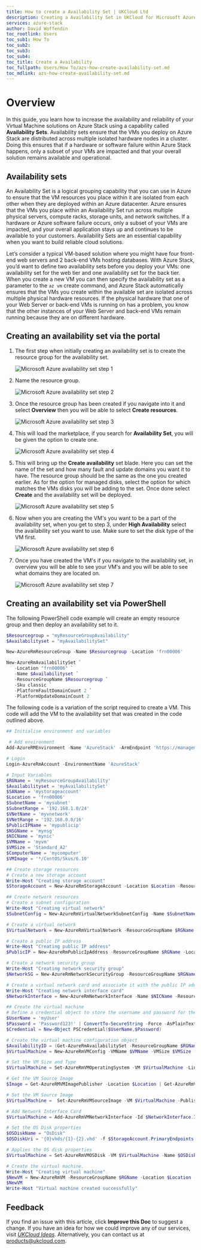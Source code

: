 ```yaml
---
title: How to create a Availability Set | UKCloud Ltd
description: Creating a Availability Set in UKCloud for Microsoft Azure
services: azure-stack
author: David Woffendin
toc_rootlink: Users
toc_sub1: How To
toc_sub2: 
toc_sub3:
toc_sub4:
toc_title: Create a Availability
toc_fullpath: Users/How To/azs-how-create-availability-set.md
toc_mdlink: azs-how-create-availability-set.md
---
```


# Overview

In this guide, you learn how to increase the availability and reliability of your Virtual Machine solutions on Azure Stack using a capability called **Availability Sets**. Availability sets ensure that the VMs you deploy on Azure Stack are distributed across multiple isolated hardware nodes in a cluster. Doing this ensures that if a hardware or software failure within Azure Stack happens, only a subset of your VMs are impacted and that your overall solution remains available and operational.

## Availability sets

An Availability Set is a logical grouping capability that you can use in Azure to ensure that the VM resources you place within it are isolated from each other when they are deployed within an Azure datacenter. Azure ensures that the VMs you place within an Availability Set run across multiple physical servers, compute racks, storage units, and network switches. If a hardware or Azure software failure occurs, only a subset of your VMs are impacted, and your overall application stays up and continues to be available to your customers. Availability Sets are an essential capability when you want to build reliable cloud solutions.

Let’s consider a typical VM-based solution where you might have four front-end web servers and 2 back-end VMs hosting databases. With Azure Stack, you’d want to define two availability sets before you deploy your VMs: one availability set for the web tier and one availability set for the back tier. When you create a new VM you can then specify the availability set as a parameter to the `az vm` create command, and Azure Stack automatically ensures that the VMs you create within the available set are isolated across multiple physical hardware resources. If the physical hardware that one of your Web Server or back-end VMs is running on has a problem, you know that the other instances of your Web Server and back-end VMs remain running because they are on different hardware.

## Creating an availability set via the portal

1. The first step when initially creating an availability set is to create the resource group for the availability set.

    ![Microsoft Azure availability set step 1](images/azs-portal-create-availability-set1.png)

2. Name the resource group.

    ![Microsoft Azure availability set step 2](images/azs-portal-create-availability-set2.png)

3. Once the resource group has been created if you navigate into it and select **Overview** then you will be able to select **Create resources**.

    ![Microsoft Azure availability set step 3](images/azs-portal-create-availability-set3.png)

4. This will load the marketplace, if you search for **Availability Set**, you will be given the option to create one.

    ![Microsoft Azure availability set step 4](images/azs-portal-create-availability-set4.png)

5. This will bring up the **Create availability** set blade. Here you can set the name of the set and how many fault and update domains you want it to have. The resource group should be the same as the one you created earlier. As for the option for managed disks, select the option for which matches the VMs disks you will be adding to the set. Once done select **Create** and the availability set will be deployed.

    ![Microsoft Azure availability set step 5](images/azs-portal-create-availability-set5.png)

6. Now when you are creating the VM's you want to be a part of the availability set, when you get to step 3, under **High Availability** select the availability set you want to use. Make sure to set the disk type of the VM first.

    ![Microsoft Azure availability set step 6](images/azs-portal-create-availability-set6.png)

7. Once you have created the VM's if you navigate to the availability set, in overview you will be able to see your VM's and you will be able to see what domains they are located on.

    ![Microsoft Azure availability set step 7](images/azs-portal-create-availability-set7.png)

## Creating an availability set via PowerShell

The following PowerShell code example will create an empty resource group and then deploy an availability set to it.

```PowerShell
$Resourcegroup = "myResourceGroupAvailability"
$Availabilityset = "myAvailabilitySet"

New-AzureRmResourceGroup -Name $Resourcegroup -Location 'frn00006'

New-AzureRmAvailabilitySet `
   -Location "frn00006" `
   -Name $Availabilityset `
   -ResourceGroupName $Resourcegroup `
   -Sku classic `
   -PlatformFaultDomainCount 2 `
   -PlatformUpdateDomainCount 2  
```

The following code is a variation of the script required to create a VM. This code will add the VM to the availability set that was created in the code outlined above.

```PowerShell
## Initialise environment and variables

 # Add environment
Add-AzureRMEnvironment -Name 'AzureStack' -ArmEndpoint 'https://management.frn00006.azure.ukcloud.com'

# Login
Login-AzureRmAccount -EnvironmentName 'AzureStack'

# Input Variables
$RGName = 'myResourceGroupAvailability'
$Availabilityset = 'myAvailabilitySet'
$SAName = 'mystorageaccount'
$Location = 'frn00006'
$SubnetName = 'mysubnet'
$SubnetRange = '192.168.1.0/24'
$VNetName = 'myvnetwork'
$VNetRange = '192.168.0.0/16'
$PublicIPName = 'mypublicip'
$NSGName = 'mynsg'
$NICName = 'mynic'
$VMName = 'myvm'
$VMSize = 'Standard_A2'
$ComputerName = 'mycomputer'
$VMImage = '*/CentOS/Skus/6.10'

## Create storage resources
# Create a new storage account
Write-Host "Creating storage account"
$StorageAccount = New-AzureRmStorageAccount -Location $Location -ResourceGroupName $RGName -Type 'Standard_LRS' -Name $SAName

## Create network resources
# Create a subnet configuration
Write-Host "Creating virtual network"
$SubnetConfig = New-AzureRmVirtualNetworkSubnetConfig -Name $SubnetName -AddressPrefix $SubnetRange

# Create a virtual network
$VirtualNetwork = New-AzureRmVirtualNetwork -ResourceGroupName $RGName -Location $Location -Name $VNetName -AddressPrefix $VNetRange -Subnet $SubnetConfig

# Create a public IP address
Write-Host "Creating public IP address"
$PublicIP = New-AzureRmPublicIpAddress -ResourceGroupName $RGName -Location $Location -AllocationMethod 'Dynamic' -Name $PublicIPName

# Create a network security group
Write-Host "Creating network security group"
$NetworkSG = New-AzureRmNetworkSecurityGroup -ResourceGroupName $RGName -Location $Location -Name $NSGName

# Create a virtual network card and associate it with the public IP address and NSG
Write-Host "Creating network interface card"
$NetworkInterface = New-AzureRmNetworkInterface -Name $NICName -ResourceGroupName $RGName -Location $Location -SubnetId $VirtualNetwork.Subnets[0].Id -PublicIpAddressId $PublicIP.Id -NetworkSecurityGroupId $NetworkSG.Id

## Create the virtual machine
# Define a credential object to store the username and password for the virtual machine
$UserName = 'myUser'
$Password = 'Password123!' | ConvertTo-SecureString -Force -AsPlainText
$Credential = New-Object PSCredential($UserName,$Password)

# Create the virtual machine configuration object
$AvailabilityID = (Get-AzureRmAvailabilitySet -ResourceGroupName $RGName -Name $Availabilityset).Id
$VirtualMachine = New-AzureRmVMConfig -VMName $VMName -VMSize $VMSize -AvailabilitySetID $AvailabilityID

# Set the VM Size and Type
$VirtualMachine = Set-AzureRmVMOperatingSystem -VM $VirtualMachine -Linux -ComputerName $ComputerName -Credential $Credential

# Get the VM Source Image
$Image = Get-AzureRMVMImagePublisher -Location $Location | Get-AzureRmVMImageOffer | Get-AzureRmVMImageSku | Where-Object {$_.Id -like $VMImage}

# Set the VM Source Image
$VirtualMachine =  Set-AzureRmVMSourceImage -VM $VirtualMachine -PublisherName $Image.PublisherName -Offer $Image.Offer -Skus $Image.Skus -Version 'latest'

# Add Network Interface Card
$VirtualMachine = Add-AzureRmVMNetworkInterface -Id $NetworkInterface.Id -VM $VirtualMachine

# Set the OS Disk properties
$OSDiskName = "OsDisk"
$OSDiskUri = '{0}vhds/{1}-{2}.vhd' -f $StorageAccount.PrimaryEndpoints.Blob.ToString(), $VMName.ToLower(), $OSDiskName

# Applies the OS disk properties
$VirtualMachine = Set-AzureRmVMOSDisk -VM $VirtualMachine -Name $OSDiskName -VhdUri $OSDiskUri -CreateOption FromImage

# Create the virtual machine.
Write-Host "Creating virtual machine"
$NewVM = New-AzureRmVM -ResourceGroupName $RGName -Location $Location -VM $VirtualMachine
$NewVM
Write-Host "Virtual machine created successfully"
```

## Feedback

 If you find an issue with this article, click **Improve this Doc** to suggest a change. If you have an idea for how we could improve any of our services, visit [*UKCloud Ideas*](https://ideas.ukcloud.com). Alternatively, you can contact us at <products@ukcloud.com>.

